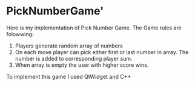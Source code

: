 # PickNumberGame'

Here is my implementation of Pick Number Game.
The Game rules are folowwing:
1) Players generate random array of numbers
2) On each move player can pick either first or last number in array. The number is added to corresponding player sum.
3) When array is empty the user with higher score wins.

To implement this game I used QtWidget and C++
